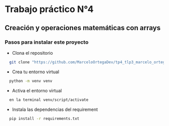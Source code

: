# Trabajo práctico N°4
## Creación y operaciones matemáticas con arrays

### Pasos para instalar este proyecto
- Clona el repositorio
```bash
  git clone "https://github.com/MarceloOrtegaDev/tp4_tlp3_marcelo_ortega.git"
```
- Crea tu entorno virtual
```bash
  python -m venv venv
```
- Activa el entorno virtual
```bash
  en la terminal venv/script/activate
```
- Instala las dependencias del requirement
```bash
  pip install -r requirements.txt
```

